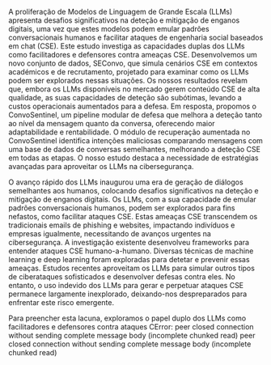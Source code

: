 A proliferação de Modelos de Linguagem de Grande Escala (LLMs) apresenta desafios significativos na deteção e mitigação de enganos digitais, uma vez que estes modelos podem emular padrões conversacionais humanos e facilitar ataques de engenharia social baseados em chat (CSE). Este estudo investiga as capacidades duplas dos LLMs como facilitadores e defensores contra ameaças CSE. Desenvolvemos um novo conjunto de dados, SEConvo, que simula cenários CSE em contextos académicos e de recrutamento, projetado para examinar como os LLMs podem ser explorados nessas situações. Os nossos resultados revelam que, embora os LLMs disponíveis no mercado gerem conteúdo CSE de alta qualidade, as suas capacidades de deteção são subótimas, levando a custos operacionais aumentados para a defesa. Em resposta, propomos o ConvoSentinel, um pipeline modular de defesa que melhora a deteção tanto ao nível da mensagem quanto da conversa, oferecendo maior adaptabilidade e rentabilidade. O módulo de recuperação aumentada no ConvoSentinel identifica intenções maliciosas comparando mensagens com uma base de dados de conversas semelhantes, melhorando a deteção CSE em todas as etapas. O nosso estudo destaca a necessidade de estratégias avançadas para aproveitar os LLMs na cibersegurança.

O avanço rápido dos LLMs inaugurou uma era de geração de diálogos semelhantes aos humanos, colocando desafios significativos na deteção e mitigação de enganos digitais. Os LLMs, com a sua capacidade de emular padrões conversacionais humanos, podem ser explorados para fins nefastos, como facilitar ataques CSE. Estas ameaças CSE transcendem os tradicionais emails de phishing e websites, impactando indivíduos e empresas igualmente, necessitando de avanços urgentes na cibersegurança. A investigação existente desenvolveu frameworks para entender ataques CSE humano-a-humano. Diversas técnicas de machine learning e deep learning foram exploradas para detetar e prevenir essas ameaças. Estudos recentes aproveitam os LLMs para simular outros tipos de ciberataques sofisticados e desenvolver defesas contra eles. No entanto, o uso indevido dos LLMs para gerar e perpetuar ataques CSE permanece largamente inexplorado, deixando-nos despreparados para enfrentar este risco emergente.

Para preencher esta lacuna, exploramos o papel duplo dos LLMs como facilitadores e defensores contra ataques CError: peer closed connection without sending complete message body (incomplete chunked read)
peer closed connection without sending complete message body (incomplete chunked read)
